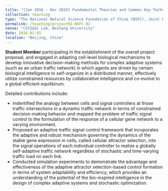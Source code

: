 ```yaml
---
title: "[Jan 2016 - Dec 2019] Fundamental Theories and Common Key Technologies for Intelligent Connected Vehicles (Grant No. U1564212)"
collection: teaching
type: "The National Natural Science Foundation of China (NSFC), Joint Fund Project of NSFC and China Automobile Industry"
permalink: /teaching/project02-NSFC-02
venue: "CVIS&SC Lab, Beihang University"
date: 2016-01-01
location: "Beijing, China"
---
```


**Student Member** participating in the establishment of the overall project proposal, and engaged in adapting cell-level biological mechanisms to develop innovative decision-making methods for complex adaptive systems (such as an urban traffic network) in which agents are driven by certain biological intelligence to self-organize in a distributed manner, effectively utilize constrained resources by collaborative intelligence and co-evolve to a global efficient equilibirum.

Detailed contributions include:

+ Indentified the analogy between cells and signal controllers at those traffic intersections in a dynamic traffic network in terms of constrained decision-making behavior and mapped the problem of traffic signal control to the formulation of the response of a cellular gene network to a varying environment.
+ Proposed an adaptive traffic signal control framework that incoporates the adaptive and robust mechanism governing the dynamics of the stable gene expression in cells, called cellular attractor selection, into the signal operations of each individual controller to realize a globally self-adaptive traffic network regardless of stochastic and time-varying traffic load on each link.
+ Conducted simulation experiments to demonstrate the advantage and effectiveness of the adaptive attractor selection-based control formation in terms of system adaptability and efficiency, which provides an understanding of the potential of the bio-inspired intelligence in the design of complex adaptive systems and stochastic optimization.

